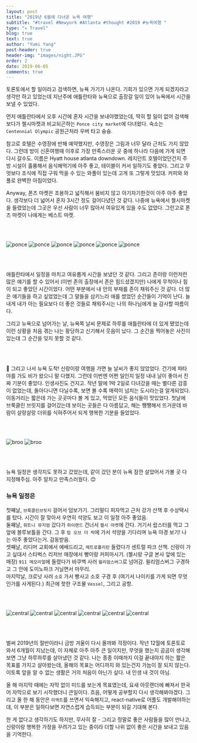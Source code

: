 ```yaml
---
layout: post
title: "2019년 6월에 다녀온 뉴욕 여행"
subtitle: "#travel #Newyork #Atlanta #thought #2019 #뉴욕여행 "
type: "✈️ Travel"
blog: true
text: true
author: "Yumi Yang"
post-header: true
header-img: "images/night.JPG"
order: 2
date: 2019-06-05
comments: true
---
```


토론토에서 할 일이라고 검색하면, 뉴욕 가기가 나온다. 기회가 있으면 가게 되겠지라고 생각만 하고 있었는데
지난주에 애틀란타와 뉴욕으로 출장갈 일이 있어 뉴욕에서 시간을 보낼 수 있었다.

먼저 애틀란타에서 오후 시간에 혼자 시간을 보내야했었는데, 딱히 할 일이 없어 검색해보다가 첼시마켓과 비교되곤하는
`Ponce city market`에 다녀왔다. 숙소는 `Centennial Olympic` 공원근처라 우버 타고 슝슝.

참고로 호텔은 수영장에 반해 예약했지만, 수영장은 그림과 너무 달라 근처도 가지 않았다. 그런데 방이 신혼여행때 이후로
가장 만족스러운 곳 중에 하나라 다음에 가게 되면 다시 갈수도. 이름은 Hyatt house atlanta downdown.
레지던트 호텔이었던건지 주방 시설이 훌륭해서 음식해먹기에 아주 좋고, 테이블이 커서 일하기도 좋았다.
그리고 무엇보다 조식에 직접 구워 먹을 수 있는 와풀이 있는데 고게 또 그렇게 맛있대.
커피와 와풀로 완벽한 아침이었다.

Anyway, 폰즈 마켓은 조용하고 넓직해서 붐비지 않고 아기자기한것이 아주 아주 좋았다. 생각보다 더 넓어서 혼자 3시간 정도 걸어다녔던 것 같다. 나중에 뉴욕에서 첼시마켓을 들렸었는데 그곳은 우선 사람이 너무 많아서 여유있게 있을 수도 없었다.
그런고로 폰즈 마켓이 나에게는 베스트 마켓.

<br/><br/>

![ponce](images/ponce1.JPG "Ponce entrance")
![ponce](images/R0001061.JPG)
![ponce](images/R0001080.JPG)
![ponce](images/R0001093.JPG)
![ponce](images/R0001108.JPG)
![ponce](images/R0001114.JPG)

<br/><br/>

애틀란타에서 일정을 마치고 여유롭게 시간을 보냈던 것 같다. 그리고 존이랑 이런저런 많은 얘기를 할 수 있어서
(이번 존의 출장에서 존은 힘드셨겠지만) 나에게 무척이나 힘이 되고 좋았던 시간이었다.
어떤 부분에서 내 안의 부재를 존이 채워주신 것 같다. 더 많은 얘기들을 하고 싶었었는데 그 말들을 삼키느라 애를 썼었던
순간들이 기억이 난다. 늘 내게 내가 아는 필요보다 더 좋은 것들로 채워주시는 나의 하나님에게 늘 감사할 따름이다.

그리고 뉴욕으로 넘어가는 날, 뉴욕쪽 날씨 문제로 하루를 애틀란타에 더 있게 됐었는데 이런 상황을 처음 겪는 나는
황당하고 신기해서 웃음이 났다. 그 순간을 찍어놓은 사진이 있는데 그 순간을 잊지 못할 것 같다.

<br/><br/>

🗽 그리고 나서 뉴욕 도착! 신랑이랑 여행을 가면 늘 날씨가 좋지 않았었다. 건기에 파타야를 가도 비가 왔으니 말 다했지.
그런데 이번엔 어쩐 일인지 일정 내내 날이 좋아서 진짜 기분이 좋았다. 인생사진도 건지고.
작년 말에 1박 2일로 다녀갔을 때는 별다른 감흥이 없었는데, 돌아다니면 다닐수록, 보면 볼 수록 매력이 넘치는 도시라는걸
알게되었다. 이동거리는 짧은데 가는 곳곳마다 볼 게 있고, 먹었던 모든 음식들이 맛있었다.
첫날에 브룩클린 브릿지를 걸어갔는데 보이는 곳들은 다 아름답고, 해는 쨍쨍해서 뜨거운데 바람이 살랑살랑 더위를 식혀주어서
되게 행복한 기분을 들었었다.

<br/><br/>

![broo](images/R0001422.JPG)
![broo](images/R0001425.JPG)

<br/><br/>

뉴욕 일정은 생각지도 못하고 갔었는데, 같이 갔던 분이 뉴욕 잠깐 살았어서 가볼 곳 다 지정해주심.
아주 알차고 만족스러웠다. 😊

### 뉴욕 일정은

첫째날, `브룩클린브릿지` 걸어서 덤보가기. 그리말디 피자먹고 근처 강가 산책 후 수상택시를 탔다.
시간이 잘 맞아서 우연히 석양도 보고 이 일정 아주 좋았음. <br/>
둘째날, `휘트니 뮤지엄` 갔다가 `하이랜드` 건너서 `첼시 마켓`에 간다. 거기서 랍스터를 먹고 그 앞에 블루보틀을 간다.
그 후 `탑 오브 더 락`에 가서 석양을 기다리며 뉴욕 야경 보기! 나는 아주 좋았다는거. 감동받음. <br/>
셋째날, 리디머 교회에서 예배드리고, `메트로폴리탄` 들렸다가 센트럴 파크 산책. 신랑이 가고 싶대서 스타벅스 리저브 매장에서 빵이랑 커피마시기. (첼시랑 구글 본사 앞에 있는 매장) `911 메모리얼`에 들렸다가 바쿠백 사러 `윌리엄스버그`로 넘어감.
윌리엄스버그 구경하고 그 안에 도미노파크 거닐면서 마무리. <br/>
마지막날, 크로넛 사러 `소호` 가서 빵사고 소호 구경 후 (여기서 나이키를 가게 되면 무엇인가를 사게된다.)
최근에 핫한 구조물 `Vessel`, 그리고 공항.

<br/><br/>

![central](images/R0001651.JPG)
![central](images/R0001652.JPG)
![central](images/R0001959.JPG)
![central](images/R0001937.JPG)
![central](images/R0002017.JPG)
![central](images/R0002129.JPG)

<br/><br/>

벌써 2019년의 절반이라니 금방 겨울이 다시 올까봐 걱정이다. 작년 12월에 토론토로 와서 6개월이 지났는데,
이 자체로 아주 아주 큰 일이지만, 무엇을 했는지 곰곰이 생각해보면 그냥 하루하루를 살아냈던 것 같다.
나는 종종 이때까지 이걸 끝내야지 하는 짧은 목표를 가지고 살아왔는데, 올해의 목표는 어디까지 와 있는건지 가늠이 잘 되지
않는다. 이토록 앞을 알 수 없는 생활은 거의 처음이 아닌가 싶다. 내 인생 내 것이 아님.

올 해 마지막 때에는 자막 없이 미드를 보는게 목표였는데, 요새 아웃랜더에 빠져서 한국어 자막으로 보기 시작했더니 큰일이다.
흐음, 어떻게 공부할지 다시 생각해봐야겠다. 그리고 올 한 해 동안은 `리액트`를 쓰면서 익숙해지고, react-native로 어플도 개발해야하는데, 이 부분은 일하다보면 자연스럽게 습득되는 부분이 되길 기대해 본다.

한 게 없다고 생각하기도 하지만, 무사히 잘 - 그리고 정말로 좋은 사람들을 많이 만나고,
신랑이랑 행복한 가정을 꾸려가고 있는 중이라 더할 나위 없이 좋은 시간을 보내고 있음을 기억한다.
